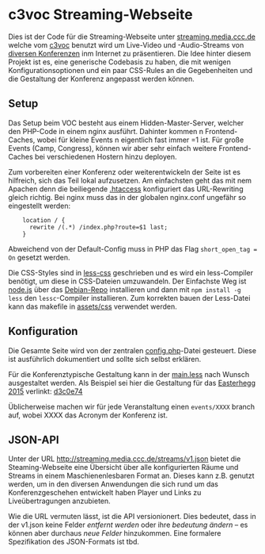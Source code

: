 # c3voc Streaming-Webseite

Dies ist der Code für die Streaming-Webseite unter [streaming.media.ccc.de](http://streaming.media.ccc.de/) welche vom [c3voc](https://c3voc.de/) benutzt wird um Live-Video und -Audio-Streams von [diversen Konferenzen](https://c3voc.de/eventkalender/) inm Internet zu präsentieren. Die Idee hinter diesem Projekt ist es, eine generische Codebasis zu haben, die mit wenigen Konfigurationsoptionen und ein paar CSS-Rules an die Gegebenheiten und die Gestaltung der Konferenz angepasst werden können.



## Setup

Das Setup beim VOC besteht aus einem Hidden-Master-Server, welcher den PHP-Code in einem nginx ausführt. Dahinter kommen n Frontend-Caches, wobei für kleine Events n eigentlich fast immer =1 ist. Für große Events (Camp, Congress), können wir aber sehr einfach weitere Frontend-Caches bei verschiedenen Hostern hinzu deployen.

Zum vorbereiten einer Konferenz oder weiterentwickeln der Seite ist es hilfreich, sich das Teil lokal aufzusetzen. Am einfachsten geht das mit nem Apachen denn die beiliegende [.htaccess](.htaccess) konfiguriert das URL-Rewriting gleich richtig. Bei nginx muss das in der globalen nginx.conf ungefähr so eingestellt werden:
````
    location / {
      rewrite /(.*) /index.php?route=$1 last;
    }
````

Abweichend von der Default-Config muss in PHP das Flag `short_open_tag = On` gesetzt werden.

Die CSS-Styles sind in [less-css](http://lesscss.org/) geschrieben und es wird ein less-Compiler benötigt, um diese in CSS-Dateien umzuwandeln. Der Einfachste Weg ist [node.js](https://nodejs.org/) über das [Debian-Repo](https://github.com/joyent/node/wiki/Installing-Node.js-via-package-manager#debian-and-ubuntu-based-linux-distributions) installieren und dann mit `npm install -g less` den `lessc`-Compiler installieren. Zum korrekten bauen der Less-Datei kann das makefile in [assets/css](assets/css/) verwendet werden.



## Konfiguration

Die Gesamte Seite wird von der zentralen [config.php](config.php)-Datei gesteuert. Diese ist ausführlich dokumentiert und sollte sich selbst erklären.

Für die Konferenztypische Gestaltung kann in der [main.less](assets/css/main.less) nach Wunsch ausgestaltet werden. Als Beispiel sei hier die Gestaltung für das [Easterhegg 2015](https://eh15.easterhegg.eu/site/) verlinkt: [d3c0e74](https://github.com/voc/streaming-website/commit/d3c0e74f459121c3e624c9b3b92d6ec6b39a3dbe)

Üblicherweise machen wir für jede Veranstaltung einen `events/XXXX` branch auf, wobei XXXX das Acronym der Konferenz ist.


## JSON-API

Unter der URL http://streaming.media.ccc.de/streams/v1.json bietet die Steaming-Webseite eine Übersicht über alle konfigurierten Räume und Streams in einem Maschienenlesbaren Format an. Dieses kann z.B. genutzt werden, um in den diversen Anwendungen die sich rund um das Konferenzgeschehen entwickelt haben Player und Links zu Liveübertragungen anzubieten.

Wie die URL vermuten lässt, ist die API versionionert. Dies bedeutet, dass in der v1.json keine Felder *entfernt werden* oder ihre *bedeutung ändern* – es können aber durchaus *neue Felder* hinzukommen. Eine formalere Spezifikation des JSON-Formats ist tbd.
